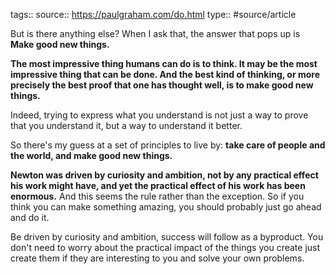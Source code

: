 tags::
source:: https://paulgraham.com/do.html
type:: #source/article

But is there anything else? When I ask that, the answer that pops up is **Make good new things.**

**The most impressive thing humans can do is to think. It may be the most impressive thing that can be done. And the best kind of thinking, or more precisely the best proof that one has thought well, is to make good new things.**

Indeed, trying to express what you understand is not just a way to prove that you understand it, but a way to understand it better.

So there's my guess at a set of principles to live by: **take care of people and the world, and make good new things.**

**Newton was driven by curiosity and ambition, not by any practical effect his work might have, and yet the practical effect of his work has been enormous.** And this seems the rule rather than the exception. So if you think you can make something amazing, you should probably just go ahead and do it.

Be driven by curiosity and ambition, success will follow as a byproduct. You don't need to worry about the practical impact of the things you create just create them if they are interesting to you and solve your own problems.
